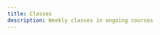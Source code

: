 ```yaml
---
title: Classes
description: Weekly classes in ongoing courses
---
```


<script setup>
import { defineClientComponent } from 'vitepress'
import {useHash} from '../use/useHash.js'
import ClassSchedule from './ClassSchedule.vue'

const ClassList = defineClientComponent(() => import('./ClassList.vue'))
const ClassPage = defineClientComponent(() => import('./ClassPage.vue'))


const hash = useHash()
</script>

<ClassList v-if="!hash"  />

<ClassSchedule v-if="!hash" />

<ClassPage />
